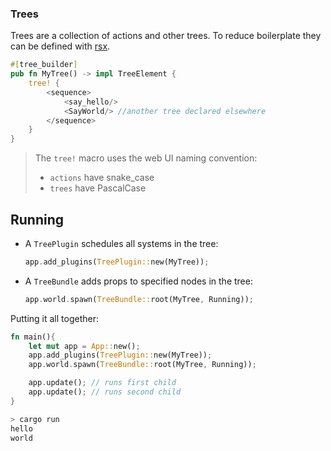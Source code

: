 ### Trees

Trees are a collection of actions and other trees. To reduce boilerplate they can be defined with [rsx](https://crates.io/crates/rstml).
```rs
#[tree_builder]
pub fn MyTree() -> impl TreeElement {
	tree! {
		<sequence>
			<say_hello/>
			<SayWorld/> //another tree declared elsewhere
		</sequence>
	}
}
```

> The `tree!` macro uses the web UI naming convention:
> - `actions` have snake_case
> - `trees` have PascalCase

## Running

- A `TreePlugin` schedules all systems in the tree:  
	```rust
	app.add_plugins(TreePlugin::new(MyTree));
	```
- A `TreeBundle` adds props to specified nodes in the tree:
	```rust
	app.world.spawn(TreeBundle::root(MyTree, Running));
	```

Putting it all together:

```rs
fn main(){
	let mut app = App::new();	
	app.add_plugins(TreePlugin::new(MyTree));
	app.world.spawn(TreeBundle::root(MyTree, Running));

	app.update(); // runs first child
	app.update(); // runs second child
}
```
```sh
> cargo run
hello
world
```
<!-- > This example uses `bevy`, see [no_bevy](./no_bevy) for more examples. -->

[1]: https://crates.io/crates/bevy
